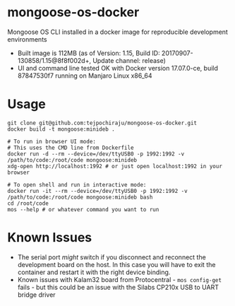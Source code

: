 # mongoose-os-docker
Mongoose OS CLI installed in a docker image for reproducible development environments

- Built image is 112MB (as of Version: 1.15, Build ID: 20170907-130858/1.15@8f8f002d+, Update channel: release)
- UI and command line tested OK with Docker version 17.07.0-ce, build 87847530f7
running on Manjaro Linux x86_64


# Usage

    git clone git@github.com:tejpochiraju/mongoose-os-docker.git
    docker build -t mongoose:minideb .
    
    # To run in browser UI mode:
    # This uses the CMD line from Dockerfile
    docker run -d --rm --device=/dev/ttyUSB0 -p 1992:1992 -v /path/to/code:/root/code mongoose:minideb
    xdg-open http://localhost:1992 # or just open localhost:1992 in your browser

    # To open shell and run in interactive mode:
    docker run -it --rm --device=/dev/ttyUSB0 -p 1992:1992 -v /path/to/code:/root/code mongoose:minideb bash
    cd /root/code
    mos --help # or whatever command you want to run

# Known Issues
- The serial port *might* switch if you disconnect and reconnect the development board on the host. In this case you will have to exit the container and restart it with the right device binding.
- Known issues with Kalam32 board from Protocentral - `mos config-get` fails - but this could be an issue with the Silabs CP210x USB to UART bridge driver 

